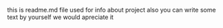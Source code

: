 this is readme.md file
used for info about project
also you can write some text by yourself
we would apreciate it
